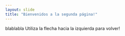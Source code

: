 ```yaml
---
layout: slide
title: "Bienvenidos a la segunda página!"
---
```

blablabla
Utiliza la flecha hacia la izquierda para volver!
